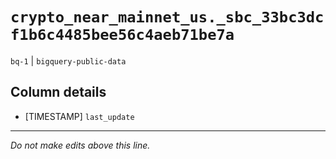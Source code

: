 # `crypto_near_mainnet_us._sbc_33bc3dcf1b6c4485bee56c4aeb71be7a`
`bq-1` | `bigquery-public-data`

## Column details
* [TIMESTAMP] `last_update`

-------------------------------------------------------------------------------
*Do not make edits above this line.*
